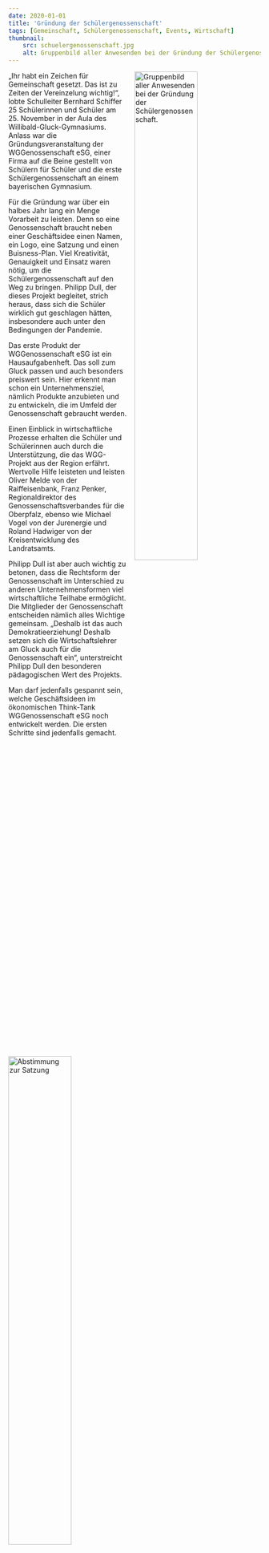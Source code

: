 ```yaml
---
date: 2020-01-01
title: 'Gründung der Schülergenossenschaft'
tags: [Gemeinschaft, Schülergenossenschaft, Events, Wirtschaft]
thumbnail: 
    src: schuelergenossenschaft.jpg
    alt: Gruppenbild aller Anwesenden bei der Gründung der Schülergenossenschaft.
---
```


<img src="/images/schuelergenossenschaft.jpg" alt=" Gruppenbild aller Anwesenden bei der Gründung der Schülergenossenschaft." style="float: right; margin-left: 15px; width: 50%; margin-bottom: 15px"></img>

<p>
    „Ihr habt ein Zeichen für Gemeinschaft gesetzt. Das ist zu Zeiten der Vereinzelung wichtig!“, lobte Schulleiter Bernhard Schiffer 25 Schülerinnen und Schüler am 25. November in der Aula des Willibald-Gluck-Gymnasiums. Anlass war die Gründungsveranstaltung der WGGenossenschaft eSG, einer Firma auf die Beine gestellt von Schülern für Schüler und die erste Schülergenossenschaft an einem bayerischen Gymnasium.
</p>
<p>
    Für die Gründung war über ein halbes Jahr lang ein Menge Vorarbeit zu leisten. Denn so eine Genossenschaft braucht neben einer Geschäftsidee einen Namen, ein Logo, eine Satzung und einen Buisness-Plan. Viel Kreativität, Genauigkeit und Einsatz waren nötig, um die Schülergenossenschaft auf den Weg zu bringen. Philipp Dull, der dieses Projekt begleitet, strich heraus, dass sich die Schüler wirklich gut geschlagen hätten, insbesondere auch unter den Bedingungen der Pandemie.
</p>
<p>
    Das erste Produkt der WGGenossenschaft eSG ist ein Hausaufgabenheft. Das soll zum Gluck passen und auch besonders preiswert sein. Hier erkennt man schon ein Unternehmensziel, nämlich Produkte anzubieten und zu entwickeln, die im Umfeld der Genossenschaft gebraucht werden.
</p>
<p>
    Einen Einblick in wirtschaftliche Prozesse erhalten die Schüler und Schülerinnen auch durch die Unterstützung, die das WGG-Projekt aus der Region erfährt. Wertvolle Hilfe leisteten und leisten Oliver Melde von der Raiffeisenbank, Franz Penker, Regionaldirektor des Genossenschaftsverbandes für die Oberpfalz, ebenso wie Michael Vogel von der Jurenergie und Roland Hadwiger von der Kreisentwicklung des Landratsamts.
</p>
<img src="/images/schuelergenossenschaft2.jpg" alt="Abstimmung zur Satzung" style="float: left; margin-right: 15px; width: 50%; margin-bottom: 15px"></img> 
<p>
    Philipp Dull ist aber auch wichtig zu betonen, dass die Rechtsform der Genossenschaft im Unterschied zu anderen Unternehmensformen viel wirtschaftliche Teilhabe ermöglicht. Die Mitglieder der Genossenschaft entscheiden nämlich alles Wichtige gemeinsam. „Deshalb ist das auch Demokratieerziehung! Deshalb setzen sich die Wirtschaftslehrer am Gluck auch für die Genossenschaft ein“, unterstreicht Philipp Dull den besonderen pädagogischen Wert des Projekts.
</p><p>
    Man darf jedenfalls gespannt sein, welche Geschäftsideen im ökonomischen Think-Tank WGGenossenschaft eSG noch entwickelt werden. Die ersten Schritte sind jedenfalls gemacht.
</p>